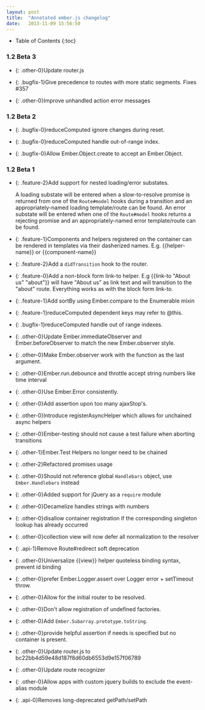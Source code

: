 ```yaml
---
layout: post
title:  "Annotated ember.js changelog"
date:   2013-11-09 15:56:50
---
```


* Table of Contents
{:toc}

### 1.2 Beta 3

* {: .other-0}Update router.js

* {: .bugfix-1}Give precedence to routes with more static segments. Fixes #357

* {: .other-0}Improve unhandled action error messages

### 1.2 Beta 2

* {: .bugfix-0}reduceComputed ignore changes during reset.

* {: .bugfix-0}reduceComputed handle out-of-range index.

* {: .bugfix-0}Allow Ember.Object.create to accept an Ember.Object.

### 1.2 Beta 1

* {: .feature-2}Add support for nested loading/error substates.

  A loading substate will be entered when a slow-to-resolve promise is returned from one of the `Route#model` hooks during a transition and an appropriately-named loading template/route can be found.  An error substate will be entered when one of the `Route#model` hooks returns a rejecting promise and an appropriately-named error template/route can be found.

* {: .feature-1}Components and helpers registered on the container can be rendered in templates via their dasherized names. E.g. {{helper-name}} or {{component-name}}

* {: .feature-2}Add a `didTransition` hook to the router.

* {: .feature-0}Add a non-block form link-to helper. E.g {{link-to "About us" "about"}} will have "About us" as link text and will transition to the "about" route. Everything works as with the block form link-to.

* {: .feature-1}Add sortBy using Ember.compare to the Enumerable mixin

* {: .feature-1}reduceComputed dependent keys may refer to @this.

* {: .bugfix-1}reduceComputed handle out of range indexes.

* {: .other-0}Update Ember.immediateObserver and Ember.beforeObserver to match the new Ember.observer style.

* {: .other-0}Make Ember.observer work with the function as the last argument.

* {: .other-0}Ember.run.debounce and throttle accept string numbers like time interval

* {: .other-0}Use Ember.Error consistently.

* {: .other-0}Add assertion upon too many ajaxStop's.

* {: .other-0}Introduce registerAsyncHelper which allows for unchained async helpers

* {: .other-0}Ember-testing should not cause a test failure when aborting transitions

* {: .other-1}Ember.Test Helpers no longer need to be chained

* {: .other-2}Refactored promises usage

* {: .other-0}Should not reference global `Handlebars` object, use `Ember.Handlebars` instead

* {: .other-0}Added support for jQuery as a `require` module

* {: .other-0}Decamelize handles strings with numbers

* {: .other-0}disallow container registration if the corresponding singleton lookup has already occurred

* {: .other-0}collection view will now defer all normalization to the resolver

* {: .api-1}Remove Route#redirect soft deprecation

* {: .other-0}Universalize {{view}} helper quoteless binding syntax, prevent id binding

* {: .other-0}prefer Ember.Logger.assert over Logger error + setTimeout throw.

* {: .other-0}Allow for the initial router to be resolved.

* {: .other-0}Don't allow registration of undefined factories.

* {: .other-0}Add `Ember.Subarray.prototype.toString`.

* {: .other-0}provide helpful assertion if needs is specified but no container is present.

* {: .other-0}Update router.js to bc22bb4d59e48d187f8d60db6553d9e157f06789

* {: .other-0}Update route recognizer

* {: .other-0}Allow apps with custom jquery builds to exclude the event-alias module

* {: .api-0}Removes long-deprecated getPath/setPath
